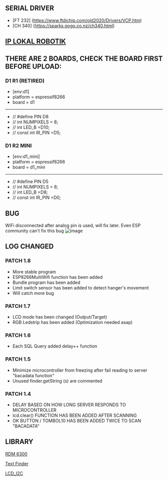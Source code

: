 ## SERIAL DRIVER
+ [FT 232] (https://www.ftdichip.com/old2020/Drivers/VCP.htm)
+ [CH 340] (https://sparks.gogo.co.nz/ch340.html)

## [IP LOKAL ROBOTIK](https://bit.ly/3bfRsU1)

##  THERE ARE 2 BOARDS, CHECK THE BOARD FIRST BEFORE UPLOAD:
###  D1 R1 (RETIRED)
+  [env:d1]
+  platform = espressif8266
+  board = d1
  _______________________________
  
+  // #define PIN      D8 
+  // int NUMPIXELS = 8;
+  // int LED_B =D10;
+  // const int IR_PIN =D5;

###  D1 R2 MINI
+  [env:d1_mini]
+  platform = espressif8266
+  board = d1_mini
  _______________________________
+  // #define PIN      D5
+  // int NUMPIXELS = 8;
+  // int LED_B =D8;
+  // const int IR_PIN =D0;


## BUG
WiFi disconnected after analog pin is used, will fix later. Even ESP community can't fix this bug 
![image](https://github.com/cracktiest/PerOP-Operator/assets/104487851/4a29154b-5c4a-4743-bda3-ca5eb43eb600)


## LOG CHANGED

### PATCH 1.8
+ More stable program
+ ESP8266MultiWifi function has been added
+ Bundle program has been added
+ Limit switch sensor has been added to detect hanger's movement 
+ Will catch more bug

### PATCH 1.7
+ LCD mode has been changed (Output/Target)
+ RGB Ledstrip has been added (Optimization needed asap)

### PATCH 1.6 
+ Each SQL Query added delay++ function

### PATCH 1.5 
  + Minimize microcontroller from freezing after fail reading to server "bacadata function"
  + Unused finder.getString (s) are commented
                                                                                                                                                                         
###  PATCH 1.4
  + DELAY BASED ON HOW LONG SERVER RESPONDS TO MICROCONTROLLER
  + lcd.clear() FUNCTION HAS BEEN ADDED AFTER SCANNING 
  + OK BUTTON / TOMBOL10 HAS BEEN ADDED TWICE TO SCAN "BACADATA"
  
## LIBRARY
  [RDM 6300](https://github.com/arduino12/rdm6300)
  
  [Text Finder](https://github.com/tardate/TextFinder)
 
 [LCD_I2C](https://github.com/johnrickman/LiquidCrystal_I2C)
 
